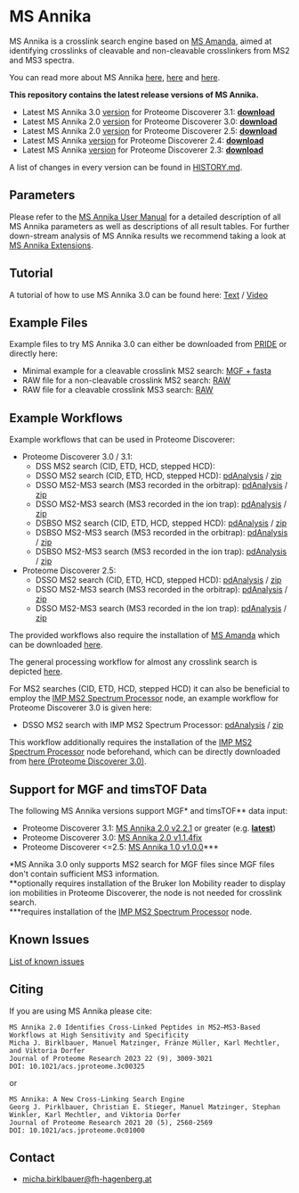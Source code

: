 # MS Annika

MS Annika is a crosslink search engine based on [MS Amanda](https://dx.doi.org/10.1021/pr500202e), aimed at identifying crosslinks of cleavable and non-cleavable crosslinkers from MS2 and MS3 spectra.

You can read more about MS Annika [here](https://ms.imp.ac.at/?action=ms-annika), [here](https://doi.org/10.1021/acs.jproteome.0c01000) and [here](https://doi.org/10.1021/acs.jproteome.3c00325).

**This repository contains the latest release versions of MS Annika.**

- Latest MS Annika 3.0 [version](https://raw.githubusercontent.com/hgb-bin-proteomics/MSAnnika/master/releases/latest/PD3.1/version.txt) for Proteome Discoverer 3.1: [**download**](https://github.com/hgb-bin-proteomics/MSAnnika/raw/master/releases/latest/PD3.1/latest.zip)
- Latest MS Annika 2.0 [version](https://raw.githubusercontent.com/hgb-bin-proteomics/MSAnnika/master/releases/latest/PD3.0/version.txt) for Proteome Discoverer 3.0: [**download**](https://github.com/hgb-bin-proteomics/MSAnnika/raw/master/releases/latest/PD3.0/latest.zip)
- Latest MS Annika 2.0 [version](https://raw.githubusercontent.com/hgb-bin-proteomics/MSAnnika/master/releases/latest/PD2.5/version.txt) for Proteome Discoverer 2.5: [**download**](https://github.com/hgb-bin-proteomics/MSAnnika/raw/master/releases/latest/PD2.5/latest.zip)
- Latest MS Annika [version](https://raw.githubusercontent.com/hgb-bin-proteomics/MSAnnika/master/releases/latest/PD2.4/version.txt) for Proteome Discoverer 2.4: [**download**](https://github.com/hgb-bin-proteomics/MSAnnika/raw/master/releases/latest/PD2.4/latest.zip)
- Latest MS Annika [version](https://raw.githubusercontent.com/hgb-bin-proteomics/MSAnnika/master/releases/latest/PD2.3/version.txt) for Proteome Discoverer 2.3: [**download**](https://github.com/hgb-bin-proteomics/MSAnnika/raw/master/releases/latest/PD2.3/latest.zip)

A list of changes in every version can be found in [HISTORY.md](https://github.com/hgb-bin-proteomics/MSAnnika/blob/master/HISTORY.md).

## Parameters

Please refer to the [MS Annika User Manual](https://github.com/hgb-bin-proteomics/MSAnnika/blob/master/MS_Annika_2.0_UserManual.pdf) for a detailed description of all MS Annika parameters as
well as descriptions of all result tables. For further down-stream analysis of MS Annika results we recommend taking a look at [MS Annika Extensions](https://github.com/hgb-bin-proteomics/MSAnnika_Extensions).

## Tutorial

A tutorial of how to use MS Annika 3.0 can be found here: [Text](https://github.com/hgb-bin-proteomics/MSAnnika/blob/master/tutorial/MS_Annika_2.0_Tutorial.pdf) / [Video](https://www.youtube.com/watch?v=L1lVt35PYv4)

## Example Files

Example files to try MS Annika 3.0 can either be downloaded from [PRIDE](https://www.ebi.ac.uk/pride/archive/projects/PXD041955) or directly here:
- Minimal example for a cleavable crosslink MS2 search: [MGF + fasta](https://github.com/hgb-bin-proteomics/MSAnnika/raw/master/examples/data.zip)
- RAW file for a non-cleavable crosslink MS2 search: [RAW](https://ftp.pride.ebi.ac.uk/pride/data/archive/2020/07/PXD014337/XLpeplib_Beveridge_QEx-HFX_DSS_R1.raw)
- RAW file for a cleavable crosslink MS3 search: [RAW](https://ftp.pride.ebi.ac.uk/pride/data/archive/2023/08/PXD041955/20211219_Eclipse_LC4_G2_Trap_backflash_Peplib20_DSSO_pl1_MS3_OTOTOT.raw)

## Example Workflows

Example workflows that can be used in Proteome Discoverer:

- Proteome Discoverer 3.0 / 3.1:
  - DSS MS2 search (CID, ETD, HCD, stepped HCD):
  - DSSO MS2 search (CID, ETD, HCD, stepped HCD): [pdAnalysis](https://github.com/hgb-bin-proteomics/MSAnnika/raw/master/workflows/PD3.0/DSSO_MS2.pdAnalysis) / [zip](https://github.com/hgb-bin-proteomics/MSAnnika/raw/master/workflows/PD3.0/DSSO_MS2.zip)
  - DSSO MS2-MS3 search (MS3 recorded in the orbitrap): [pdAnalysis](https://github.com/hgb-bin-proteomics/MSAnnika/raw/master/workflows/PD3.0/DSSO_MS2_MS3_Orbitrap.pdAnalysis) / [zip](https://github.com/hgb-bin-proteomics/MSAnnika/raw/master/workflows/PD3.0/DSSO_MS2_MS3_Orbitrap.zip)
  - DSSO MS2-MS3 search (MS3 recorded in the ion trap): [pdAnalysis](https://github.com/hgb-bin-proteomics/MSAnnika/raw/master/workflows/PD3.0/DSSO_MS2_MS3_Iontrap.pdAnalysis) / [zip](https://github.com/hgb-bin-proteomics/MSAnnika/raw/master/workflows/PD3.0/DSSO_MS2_MS3_Iontrap.zip)
  - DSBSO MS2 search (CID, ETD, HCD, stepped HCD): [pdAnalysis](https://github.com/hgb-bin-proteomics/MSAnnika/raw/master/workflows/PD3.0/DSBSO_MS2.pdAnalysis) / [zip](https://github.com/hgb-bin-proteomics/MSAnnika/raw/master/workflows/PD3.0/DSBSO_MS2.zip)
  - DSBSO MS2-MS3 search (MS3 recorded in the orbitrap): [pdAnalysis](https://github.com/hgb-bin-proteomics/MSAnnika/raw/master/workflows/PD3.0/DSBSO_MS2_MS3_Orbitrap.pdAnalysis) / [zip](https://github.com/hgb-bin-proteomics/MSAnnika/raw/master/workflows/PD3.0/DSBSO_MS2_MS3_Orbitrap.zip)
  - DSBSO MS2-MS3 search (MS3 recorded in the ion trap): [pdAnalysis](https://github.com/hgb-bin-proteomics/MSAnnika/raw/master/workflows/PD3.0/DSBSO_MS2_MS3_Iontrap.pdAnalysis) / [zip](https://github.com/hgb-bin-proteomics/MSAnnika/raw/master/workflows/PD3.0/DSBSO_MS2_MS3_Iontrap.zip)
- Proteome Discoverer 2.5:
  - DSSO MS2 search (CID, ETD, HCD, stepped HCD): [pdAnalysis](https://github.com/hgb-bin-proteomics/MSAnnika/raw/master/workflows/PD2.5/DSSO_MS2.pdAnalysis) / [zip](https://github.com/hgb-bin-proteomics/MSAnnika/raw/master/workflows/PD2.5/DSSO_MS2.zip)
  - DSSO MS2-MS3 search (MS3 recorded in the orbitrap): [pdAnalysis](https://github.com/hgb-bin-proteomics/MSAnnika/raw/master/workflows/PD2.5/DSSO_MS2_MS3_Orbitrap.pdAnalysis) / [zip](https://github.com/hgb-bin-proteomics/MSAnnika/raw/master/workflows/PD2.5/DSSO_MS2_MS3_Orbitrap.zip)
  - DSSO MS2-MS3 search (MS3 recorded in the ion trap): [pdAnalysis](https://github.com/hgb-bin-proteomics/MSAnnika/raw/master/workflows/PD2.5/DSSO_MS2_MS3_Iontrap.pdAnalysis) / [zip](https://github.com/hgb-bin-proteomics/MSAnnika/raw/master/workflows/PD2.5/DSSO_MS2_MS3_Iontrap.zip)

The provided workflows also require the installation of [MS Amanda](https://dx.doi.org/10.1021/pr500202e) which can be downloaded [here](https://ms.imp.ac.at/?action=ms-amanda).

The general processing workflow for almost any crosslink search is depicted [here](workflows/general_wf.png).

For MS2 searches (CID, ETD, HCD, stepped HCD) it can also be beneficial to employ the [IMP MS2 Spectrum Processor](https://ms.imp.ac.at/?action=spectrum-processor) node, an example workflow for Proteome Discoverer 3.0 is given here:

- DSSO MS2 search with IMP MS2 Spectrum Processor: [pdAnalysis](https://github.com/hgb-bin-proteomics/MSAnnika/raw/master/workflows/PD3.0/DSSO_IMP_MS2.pdAnalysis) / [zip](https://github.com/hgb-bin-proteomics/MSAnnika/raw/master/workflows/PD3.0/DSSO_IMP_MS2.zip)

This workflow additionally requires the installation of the [IMP MS2 Spectrum Processor](https://ms.imp.ac.at/?action=spectrum-processor) node beforehand, which can be directly downloaded from [here (Proteome Discoverer 3.0)](https://ms.imp.ac.at/?file=spectrum-processor/ms2spectrumprocessor_3.0.zip).

## Support for MGF and timsTOF Data

The following MS Annika versions support MGF\* and timsTOF\*\* data input:
- Proteome Discoverer 3.1: [MS Annika 2.0 v2.2.1](https://github.com/hgb-bin-proteomics/MSAnnika/releases/tag/v2.2.1) or greater (e.g. [**latest**](https://github.com/hgb-bin-proteomics/MSAnnika/raw/master/releases/latest/PD3.1/latest.zip))
- Proteome Discoverer 3.0: [MS Annika 2.0 v1.1.4fix](https://github.com/hgb-bin-proteomics/MSAnnika/releases/tag/v1.1.4fix)
- Proteome Discoverer <=2.5: [MS Annika 1.0 v1.0.0](https://github.com/hgb-bin-proteomics/MSAnnika/releases/tag/v1.0.0)\*\*\*

\*MS Annika 3.0 only supports MS2 search for MGF files since MGF files don't contain sufficient MS3 information.  
\*\*optionally requires installation of the Bruker Ion Mobility reader to display ion mobilities in Proteome Discoverer, the node is not needed for crosslink search.  
\*\*\*requires installation of the [IMP MS2 Spectrum Processor](https://ms.imp.ac.at/?action=spectrum-processor) node.

## Known Issues

[List of known issues](https://github.com/hgb-bin-proteomics/MSAnnika/issues)

## Citing

If you are using MS Annika please cite:
```
MS Annika 2.0 Identifies Cross-Linked Peptides in MS2–MS3-Based Workflows at High Sensitivity and Specificity
Micha J. Birklbauer, Manuel Matzinger, Fränze Müller, Karl Mechtler, and Viktoria Dorfer
Journal of Proteome Research 2023 22 (9), 3009-3021
DOI: 10.1021/acs.jproteome.3c00325
```
or
```
MS Annika: A New Cross-Linking Search Engine
Georg J. Pirklbauer, Christian E. Stieger, Manuel Matzinger, Stephan Winkler, Karl Mechtler, and Viktoria Dorfer
Journal of Proteome Research 2021 20 (5), 2560-2569
DOI: 10.1021/acs.jproteome.0c01000
```

## Contact

- [micha.birklbauer@fh-hagenberg.at](mailto:micha.birklbauer@fh-hagenberg.at)
